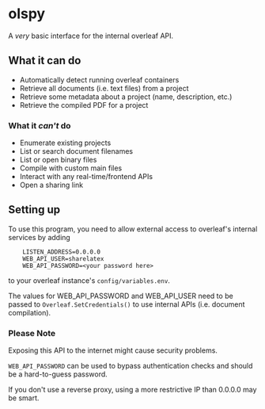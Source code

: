 # olspy
A *very* basic interface for the internal overleaf API.

## What it can do
- Automatically detect running overleaf containers
- Retrieve all documents (i.e. text files) from a project
- Retrieve some metadata about a project (name, description, etc.)
- Retrieve the compiled PDF for a project
### What it *can't* do
- Enumerate existing projects
- List or search document filenames
- List or open binary files
- Compile with custom main files
- Interact with any real-time/frontend APIs
- Open a sharing link

## Setting up
To use this program, you need to allow external access to overleaf's internal services by adding
```
	LISTEN_ADDRESS=0.0.0.0
	WEB_API_USER=sharelatex
	WEB_API_PASSWORD=<your password here>
```
to your overleaf instance's `config/variables.env`.

The values for WEB_API_PASSWORD and WEB_API_USER need to be passed to `Overleaf.SetCredentials()` to use internal APIs (i.e. document compilation).

### Please Note
Exposing this API to the internet might cause security problems.

`WEB_API_PASSWORD` can be used to bypass authentication checks and should be a hard-to-guess password.

If you don't use a reverse proxy, using a more restrictive IP than 0.0.0.0 may be smart.
